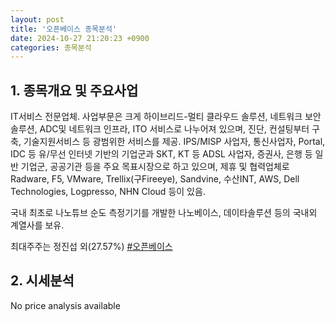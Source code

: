 ```yaml
---
layout: post
title: '오픈베이스 종목분석'
date: 2024-10-27 21:20:23 +0900
categories: 종목분석
---
```


## 1. 종목개요 및 주요사업

IT서비스 전문업체. 사업부문은 크게 하이브리드-멀티 클라우드 솔루션, 네트워크 보안 솔루션, ADC및 네트워크 인프라, ITO 서비스로 나누어져 있으며, 진단, 컨설팅부터 구축, 기술지원서비스 등 광범위한 서비스를 제공. IPS/MISP 사업자, 통신사업자, Portal, IDC 등 유/무선 인터넷 기반의 기업군과 SKT, KT 등 ADSL 사업자, 증권사, 은행 등 일반 기업군, 공공기관 등을 주요 목표시장으로 하고 있으며, 제휴 및 협력업체로Radware, F5, VMware, Trellix(구Fireeye), Sandvine, 수산INT, AWS, Dell Technologies, Logpresso, NHN Cloud 등이 있음.
 
국내 최초로 나노튜브 순도 측정기기를 개발한 나노베이스, 데이타솔루션 등의 국내외 계열사를 보유. 

최대주주는 정진섭 외(27.57%)
[#오픈베이스](#)

## 2. 시세분석

No price analysis available
